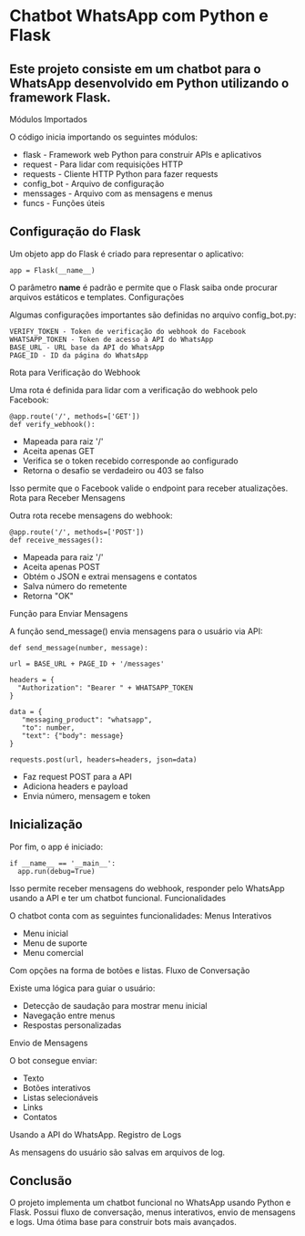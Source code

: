 # Chatbot WhatsApp com Python e Flask

## Este projeto consiste em um chatbot para o WhatsApp desenvolvido em Python utilizando o framework Flask.
Módulos Importados

O código inicia importando os seguintes módulos:
  - flask - Framework web Python para construir APIs e aplicativos
  - request - Para lidar com requisições HTTP
  - requests - Cliente HTTP Python para fazer requests
  - config_bot - Arquivo de configuração
  - menssages - Arquivo com as mensagens e menus
  - funcs - Funções úteis

## Configuração do Flask

Um objeto app do Flask é criado para representar o aplicativo:

    app = Flask(__name__)

O parâmetro __name__ é padrão e permite que o Flask saiba onde procurar arquivos estáticos e templates.
Configurações

Algumas configurações importantes são definidas no arquivo config_bot.py:

    VERIFY_TOKEN - Token de verificação do webhook do Facebook
    WHATSAPP_TOKEN - Token de acesso à API do WhatsApp
    BASE_URL - URL base da API do WhatsApp
    PAGE_ID - ID da página do WhatsApp

Rota para Verificação do Webhook

Uma rota é definida para lidar com a verificação do webhook pelo Facebook:

    @app.route('/', methods=['GET'])
    def verify_webhook():

  - Mapeada para raiz '/'
  - Aceita apenas GET
  - Verifica se o token recebido corresponde ao configurado
  - Retorna o desafio se verdadeiro ou 403 se falso

Isso permite que o Facebook valide o endpoint para receber atualizações.
Rota para Receber Mensagens

Outra rota recebe mensagens do webhook:

    @app.route('/', methods=['POST'])
    def receive_messages():

  - Mapeada para raiz '/'
  - Aceita apenas POST
  - Obtém o JSON e extrai mensagens e contatos
  - Salva número do remetente
  - Retorna "OK"

Função para Enviar Mensagens

A função send_message() envia mensagens para o usuário via API:

    def send_message(number, message):

    url = BASE_URL + PAGE_ID + '/messages'  

    headers = {    
      "Authorization": "Bearer " + WHATSAPP_TOKEN
    }
   
    data = {
       "messaging_product": "whatsapp",
       "to": number,
       "text": {"body": message} 
    }

    requests.post(url, headers=headers, json=data)

  - Faz request POST para a API
  - Adiciona headers e payload
  - Envia número, mensagem e token

## Inicialização

Por fim, o app é iniciado:


    if __name__ == '__main__':
      app.run(debug=True)

Isso permite receber mensagens do webhook, responder pelo WhatsApp usando a API e ter um chatbot funcional.
Funcionalidades

O chatbot conta com as seguintes funcionalidades:
Menus Interativos

  - Menu inicial
  - Menu de suporte
  - Menu comercial

Com opções na forma de botões e listas.
Fluxo de Conversação

Existe uma lógica para guiar o usuário:

  - Detecção de saudação para mostrar menu inicial
  - Navegação entre menus
  - Respostas personalizadas

Envio de Mensagens

O bot consegue enviar:

  - Texto
  - Botões interativos
  - Listas selecionáveis
  - Links
  - Contatos

Usando a API do WhatsApp.
Registro de Logs

As mensagens do usuário são salvas em arquivos de log.
## Conclusão

O projeto implementa um chatbot funcional no WhatsApp usando Python e Flask. Possui fluxo de conversação, menus interativos, envio de mensagens e logs. Uma ótima base para construir bots mais avançados.
